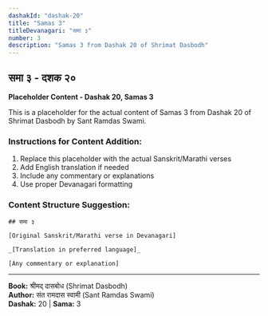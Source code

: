 ```yaml
---
dashakId: "dashak-20"
title: "Samas 3"
titleDevanagari: "समा ३"
number: 3
description: "Samas 3 from Dashak 20 of Shrimat Dasbodh"
---
```


## समा ३ - दशक २०

<!-- TODO: Add the actual Sanskrit/Marathi content here -->

**Placeholder Content - Dashak 20, Samas 3**

This is a placeholder for the actual content of Samas 3 from Dashak 20 of Shrimat Dasbodh by Sant Ramdas Swami.

### Instructions for Content Addition:
1. Replace this placeholder with the actual Sanskrit/Marathi verses
2. Add English translation if needed
3. Include any commentary or explanations
4. Use proper Devanagari formatting

### Content Structure Suggestion:
```
## समा ३

[Original Sanskrit/Marathi verse in Devanagari]

_[Translation in preferred language]_

[Any commentary or explanation]
```

---
**Book:** श्रीमद् दासबोध (Shrimat Dasbodh)  
**Author:** संत रामदास स्वामी (Sant Ramdas Swami)  
**Dashak:** 20 | **Sama:** 3
